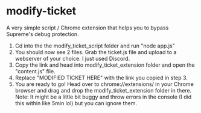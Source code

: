 # modify-ticket
 A very simple script / Chrome extension that helps you to bypass Supreme's debug protection.
1. Cd into the the modify_ticket_script folder and run "node app.js"
2. You should now see 2 files. Grab the ticket.js file and upload to a webserver of your choice. I just used Discord.
3. Copy the link and head into modify_ticket_extension folder and open the "content.js" file.
4. Replace "MODIFIED TICKET HERE" with the link you copied in step 3.
5. You are ready to go! Head over to chrome://extensions/ in your Chrome browser and drag and drop the modify_ticket_extension folder in there.
Note: It might be a little bit buggy and throw errors in the console (I did this within like 5min lol) but you can ignore them. 
